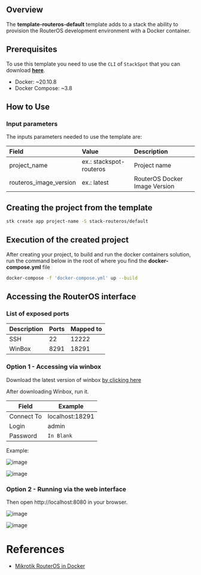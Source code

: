 ## Overview
The **template-routeros-default** template adds to a stack the ability to provision the RouterOS development environment with a Docker container.

## Prerequisites
To use this template you need to use the `CLI` of `StackSpot` that you can download [**here**](https://stackspot.com/).

- Docker: ~20.10.8
- Docker Compose: ~3.8

## How to Use
### Input parameters
The inputs parameters needed to use the template are: 

| **Field**                     | **Value**         | **Description**   |
| :---                          | :---              | :---              |
| project_name                  | ex.: stackspot-routeros | Project name  |
| routeros_image_version       | ex.: latest       | RouterOS Docker Image Version |

 ## Creating the project from the template

 ```bash
stk create app project-name -S stack-routeros/default
 ```

## Execution of the created project

After creating your project, to build and run the docker containers solution, run the command below in the root of where you find the **docker-compose.yml** file

```bash
docker-compose -f 'docker-compose.yml' up --build
```

## Accessing the RouterOS interface

### List of exposed ports

| Description   | Ports | Mapped to
|---------------|-------|-----------
| SSH           | 22    | 12222
| WinBox        | 8291  | 18291

### Option 1 - Accessing via winbox
Download the latest version of winbox [by clicking here](https://mikrotik.com/download)

After downloading Winbox, run it.

| Field         | Example           |
|---------------|-------------------|
| Connect To    | localhost:18291   |
| Login         | admin             |
| Password      | ``In Blank``      |

Example:

![image](https://user-images.githubusercontent.com/135553/187108452-a666e9ee-6d8f-475f-b977-903f82db4905.png)

![image](https://user-images.githubusercontent.com/135553/187108527-b999d72f-852b-4b02-afde-862849722dd8.png)

### Option 2 - Running via the web interface
Then open http://localhost:8080 in your browser.

![image](https://user-images.githubusercontent.com/135553/187108595-b08a91f6-3e2f-46f1-a6ab-1160927bde65.png)

![image](https://user-images.githubusercontent.com/135553/187108642-c37f2c6d-00f1-41d5-8cac-a181d89187ed.png)


# References
- [Mikrotik RouterOS in Docker](https://github.com/EvilFreelancer/docker-routeros)